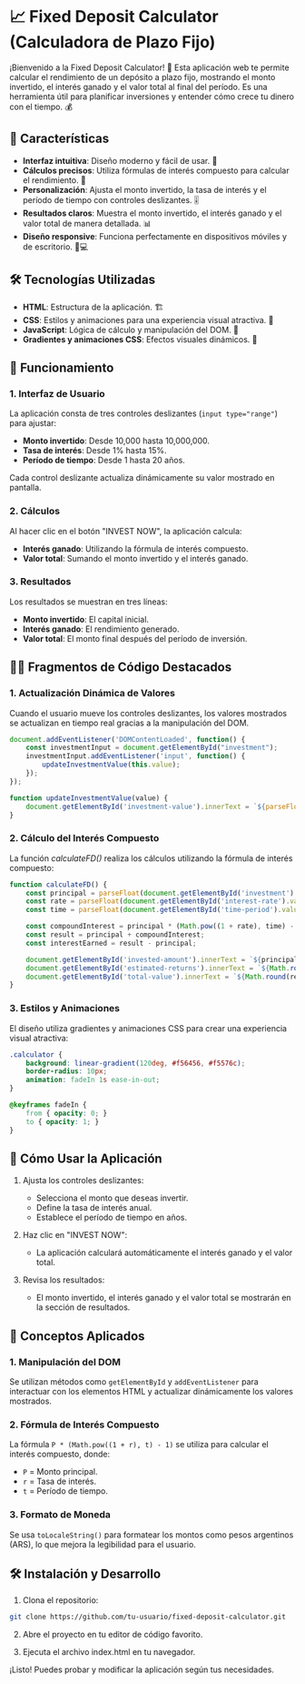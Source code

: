 # 📈 Fixed Deposit Calculator (Calculadora de Plazo Fijo)

¡Bienvenido a la Fixed Deposit Calculator! 🎉 Esta aplicación web te permite calcular el rendimiento de un depósito a plazo fijo, mostrando el monto invertido, el interés ganado y el valor total al final del período. Es una herramienta útil para planificar inversiones y entender cómo crece tu dinero con el tiempo. 💰

## 🚀 Características

- **Interfaz intuitiva**: Diseño moderno y fácil de usar. 🎨
- **Cálculos precisos**: Utiliza fórmulas de interés compuesto para calcular el rendimiento. 🧮
- **Personalización**: Ajusta el monto invertido, la tasa de interés y el período de tiempo con controles deslizantes. 🎚️
- **Resultados claros**: Muestra el monto invertido, el interés ganado y el valor total de manera detallada. 📊
- **Diseño responsive**: Funciona perfectamente en dispositivos móviles y de escritorio. 📱💻

## 🛠️ Tecnologías Utilizadas

- **HTML**: Estructura de la aplicación. 🏗️
- **CSS**: Estilos y animaciones para una experiencia visual atractiva. 🎨
- **JavaScript**: Lógica de cálculo y manipulación del DOM. 🧩
- **Gradientes y animaciones CSS**: Efectos visuales dinámicos. 🌈

## 🧩 Funcionamiento

### 1. Interfaz de Usuario

La aplicación consta de tres controles deslizantes (`input type="range"`) para ajustar:

- **Monto invertido**: Desde 10,000 hasta 10,000,000.
- **Tasa de interés**: Desde 1% hasta 15%.
- **Período de tiempo**: Desde 1 hasta 20 años.

Cada control deslizante actualiza dinámicamente su valor mostrado en pantalla.

### 2. Cálculos

Al hacer clic en el botón "INVEST NOW", la aplicación calcula:

- **Interés ganado**: Utilizando la fórmula de interés compuesto.
- **Valor total**: Sumando el monto invertido y el interés ganado.

### 3. Resultados

Los resultados se muestran en tres líneas:

- **Monto invertido**: El capital inicial.
- **Interés ganado**: El rendimiento generado.
- **Valor total**: El monto final después del período de inversión.


## 🧑‍💻 Fragmentos de Código Destacados

### 1. Actualización Dinámica de Valores

Cuando el usuario mueve los controles deslizantes, los valores mostrados se actualizan en tiempo real gracias a la manipulación del DOM.

```javascript
document.addEventListener('DOMContentLoaded', function() {
    const investmentInput = document.getElementById("investment");
    investmentInput.addEventListener('input', function() {
        updateInvestmentValue(this.value);
    });
});

function updateInvestmentValue(value) {
    document.getElementById('investment-value').innerText = `${parseFloat(value).toLocaleString('es-AR', { style: 'currency', currency: 'ARS' })}`;
}
```

### 2. Cálculo del Interés Compuesto
La función *calculateFD()* realiza los cálculos utilizando la fórmula de interés compuesto:

```javascript
function calculateFD() {
    const principal = parseFloat(document.getElementById('investment').value);
    const rate = parseFloat(document.getElementById('interest-rate').value) / 100;
    const time = parseFloat(document.getElementById('time-period').value);

    const compoundInterest = principal * (Math.pow((1 + rate), time) - 1);
    const result = principal + compoundInterest;
    const interestEarned = result - principal;

    document.getElementById('invested-amount').innerText = `${principal.toLocaleString('es-AR', { style: 'currency', currency: 'ARS' })}`;
    document.getElementById('estimated-returns').innerText = `${Math.round(interestEarned).toLocaleString('es-AR', { style: 'currency', currency: 'ARS' })}`;
    document.getElementById('total-value').innerText = `${Math.round(result).toLocaleString('es-AR', { style: 'currency', currency: 'ARS' })}`;
}
```

### 3. Estilos y Animaciones
El diseño utiliza gradientes y animaciones CSS para crear una experiencia visual atractiva:

```css
.calculator {
    background: linear-gradient(120deg, #f56456, #f5576c);
    border-radius: 10px;
    animation: fadeIn 1s ease-in-out;
}

@keyframes fadeIn {
    from { opacity: 0; }
    to { opacity: 1; }
}
```

## 📖 Cómo Usar la Aplicación

1. Ajusta los controles deslizantes:
    - Selecciona el monto que deseas invertir.
    - Define la tasa de interés anual.
    - Establece el período de tiempo en años.

2. Haz clic en "INVEST NOW":
    - La aplicación calculará automáticamente el interés ganado y el valor total.

3. Revisa los resultados:
    - El monto invertido, el interés ganado y el valor total se mostrarán en la sección de resultados.

## 🧩 Conceptos Aplicados

### 1. Manipulación del DOM

Se utilizan métodos como `getElementById` y `addEventListener` para interactuar con los elementos HTML y actualizar dinámicamente los valores mostrados.

### 2. Fórmula de Interés Compuesto

La fórmula `P * (Math.pow((1 + r), t) - 1)` se utiliza para calcular el interés compuesto, donde:
- `P` = Monto principal.
- `r` = Tasa de interés.
- `t` = Período de tiempo.

### 3. Formato de Moneda

Se usa `toLocaleString()` para formatear los montos como pesos argentinos (ARS), lo que mejora la legibilidad para el usuario.

## 🛠️ Instalación y Desarrollo

1. Clona el repositorio:

```bash
git clone https://github.com/tu-usuario/fixed-deposit-calculator.git
```

2. Abre el proyecto en tu editor de código favorito.

3. Ejecuta el archivo index.html en tu navegador.

¡Listo! Puedes probar y modificar la aplicación según tus necesidades.